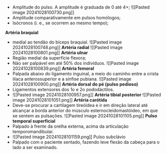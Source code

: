 - Amplitude do pulso. A amplitude é graduada de 0 até 4+;
	 ![[Pasted image 20241028100730.png]]
- Amplitude comparativamente em pulsos homólogos;
- Isócronos (i. e., se ocorrem ao mesmo tempo);

**Artéria braquial**
 - medial ao tendão do bíceps braquial.
	 ![[Pasted image 20241028100748.png]]
**Artéria radial**
![[Pasted image 20241028100801.png]]
**Artéria ulnar**
- Região medial da superfície flexora;
- Não ser palpável em até 50% dos indivíduos.
![[Pasted image 20241028100839.png]]
**Artéria femoral**
-  Palpada abaixo do ligamento inguinal, a meio do caminho entre a crista ilíaca anterossuperior e a sínfise pubiana.
![[Pasted image 20241028100900.png]]
 **Artéria dorsal do pé (pulso pedioso)**
 - Ligamentos extensores dos 1o e 2o pododáctilos.
 - ![[Pasted image 20241028100957.png]]
 **Artéria tibial posterior**
 ![[Pasted image 20241028101051.png]]
**Artéria carótida**
-  Deve-se procurar a cartilagem tireóidea e ir em direção lateral até alcançar a borda anterior do músculo esternocleidomastóideo, em que se sentem as pulsações.
![[Pasted image 20241028101105.png]]
**Pulso temporal superficial**
- Palpado à frente da orelha externa, acima da articulação temporomandibular.
- ![[Pasted image 20241028101159.png]]
Pulso subclávio
- Palpado com o paciente sentado, fazendo leve flexão da cabeça para o lado a ser examinado.